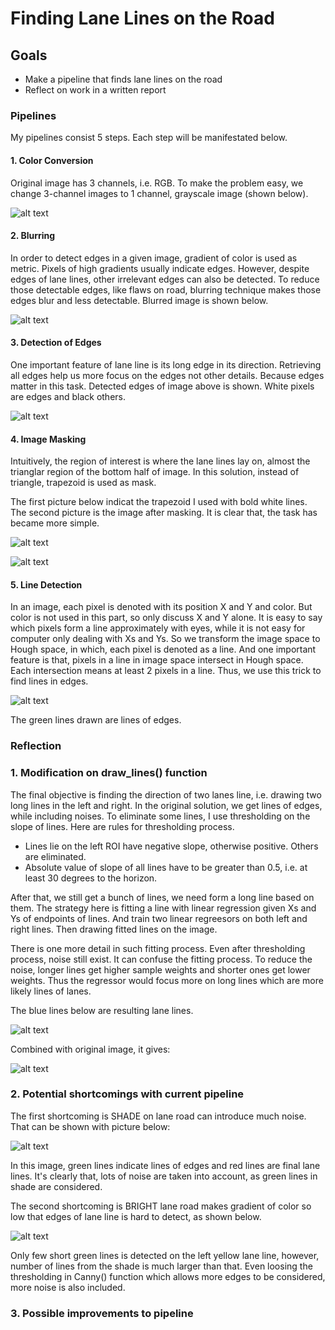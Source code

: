 # **Finding Lane Lines on the Road** 

## Goals

* Make a pipeline that finds lane lines on the road
* Reflect on work in a written report

### Pipelines

My pipelines consist 5 steps. Each step will be manifestated below.

#### 1. Color Conversion

Original image has 3 channels, i.e. RGB. To make the problem easy, we change 3-channel images to 1 channel, grayscale image (shown below).

![alt text][grayScale]

#### 2. Blurring

In order to detect edges in a given image, gradient of color is used as metric. Pixels of high gradients usually indicate edges. However, despite edges of lane lines, other irrelevant edges can also be detected. To reduce those detectable edges, like flaws on road, blurring technique makes those edges blur and less detectable. Blurred image is shown below.

![alt text][blur]

#### 3. Detection of Edges

One important feature of lane line is its long edge in its direction. Retrieving all edges help us more focus on the edges not 
other details. Because edges matter in this task. Detected edges of image above is shown. White pixels are edges and black others.

![alt text][edges]

#### 4. Image Masking

Intuitively, the region of interest is where the lane lines lay on, almost the trianglar region of the bottom half of image. In this solution, instead of triangle, trapezoid is used as mask.

The first picture below indicat the trapezoid I used with bold white lines. The second picture is the image after masking. It is clear that, the task has became more simple.

![alt text][mask]

![alt text][masked]

#### 5. Line Detection

In an image, each pixel is denoted with its position X and Y and color. But color is not used in this part, so only discuss X and Y alone. It is easy to say which pixels form a line approximately with eyes, while it is not easy for computer only dealing with Xs and Ys. So we transform the image space to Hough space, in which, each pixel is denoted as a line. And one important feature is that, pixels in a line in image space intersect in Hough space. Each intersection means at least 2 pixels in a line. Thus, we use this trick to find lines in edges.

![alt text][rawLine]

The green lines drawn are lines of edges.


### Reflection

### 1. Modification on draw_lines() function

The final objective is finding the direction of two lanes line, i.e. drawing two long lines in the left and right. In the original solution, we get lines of edges, while including noises. To eliminate some lines, I use thresholding on the slope of lines. Here are rules for thresholding process.

- Lines lie on the left ROI have negative slope, otherwise positive. Others are eliminated.
- Absolute value of slope of all lines have to be greater than 0.5, i.e. at least 30 degrees to the horizon.

After that, we still get a bunch of lines, we need form a long line based on them. The strategy here is fitting a line with linear regression given Xs and Ys of endpoints of lines. And train two linear regreesors on both left and right lines. Then drawing fitted lines on the image. 

There is one more detail in such fitting process. Even after thresholding process, noise still exist. It can confuse the fitting process. To reduce the noise, longer lines get higher sample weights and shorter ones get lower weights. Thus the regressor would focus more on long lines which are more likely lines of lanes.

The blue lines below are resulting lane lines.

![alt text][line]

Combined with original image, it gives: 

![alt text][final]

### 2. Potential shortcomings with current pipeline

The first shortcoming is SHADE on lane road can introduce much noise. That can be shown with picture below:

![alt text][shortcom1]

In this image, green lines indicate lines of edges and red lines are final lane lines. It's clearly that, lots of noise are taken into account, as green lines in shade are considered. 

The second shortcoming is BRIGHT lane road makes gradient of color so low that edges of lane line is hard to detect, as shown below.

![alt text][shortcom2]

Only few short green lines is detected on the left yellow lane line, however, number of lines from the shade is much larger than that. Even loosing the thresholding in Canny() function which allows more edges to be considered, more noise is also included.

### 3. Possible improvements to pipeline


[grayScale]: ./writeup_images/gray_scale.jpg "Grayscale"
[blur]: ./writeup_images/blur.jpg "Blur"
[edges]: ./writeup_images/edges.jpg "Edges"
[mask]: ./writeup_images/mask.jpg "Mask"
[masked]: ./writeup_images/masked.jpg "Masked"
[rawLine]: ./writeup_images/raw_line.jpg "RawLine"
[line]: ./writeup_images/line.jpg "Line"
[final]: ./writeup_images/final_extend.jpg "Final"
[shortcom1]: ./writeup_images/shortcom1.png "ShortComing1"
[shortcom2]: ./writeup_images/shortcom2.png "ShortComing2"

